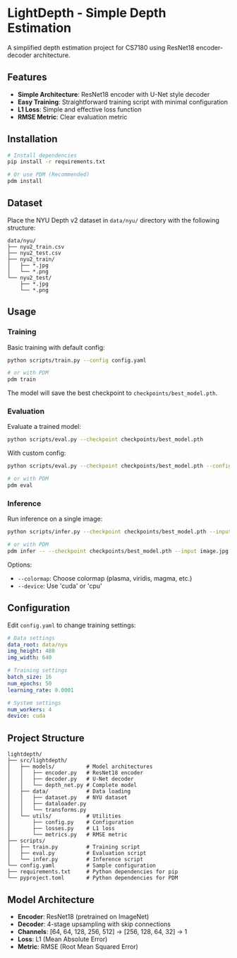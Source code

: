 # LightDepth - Simple Depth Estimation

A simplified depth estimation project for CS7180 using ResNet18 encoder-decoder architecture.

## Features

- **Simple Architecture**: ResNet18 encoder with U-Net style decoder
- **Easy Training**: Straightforward training script with minimal configuration
- **L1 Loss**: Simple and effective loss function
- **RMSE Metric**: Clear evaluation metric

## Installation

```bash
# Install dependencies
pip install -r requirements.txt

# Or use PDM (Recommended)
pdm install
```

## Dataset

Place the NYU Depth v2 dataset in `data/nyu/` directory with the following structure:

```text
data/nyu/
├── nyu2_train.csv
├── nyu2_test.csv
├── nyu2_train/
│   ├── *.jpg
│   └── *.png
└── nyu2_test/
    ├── *.jpg
    └── *.png
```

## Usage

### Training

Basic training with default config:

```bash
python scripts/train.py --config config.yaml

# or with PDM
pdm train
```

The model will save the best checkpoint to `checkpoints/best_model.pth`.

### Evaluation

Evaluate a trained model:

```bash
python scripts/eval.py --checkpoint checkpoints/best_model.pth
```

With custom config:

```bash
python scripts/eval.py --checkpoint checkpoints/best_model.pth --config config.yaml

# or with PDM
pdm eval
```

### Inference

Run inference on a single image:

```bash
python scripts/infer.py --checkpoint checkpoints/best_model.pth --input image.jpg --output depth.png

# or with PDM
pdm infer -- --checkpoint checkpoints/best_model.pth --input image.jpg --output depth.png
```

Options:

- `--colormap`: Choose colormap (plasma, viridis, magma, etc.)
- `--device`: Use 'cuda' or 'cpu'

## Configuration

Edit `config.yaml` to change training settings:

```yaml
# Data settings
data_root: data/nyu
img_height: 480
img_width: 640

# Training settings
batch_size: 16
num_epochs: 50
learning_rate: 0.0001

# System settings
num_workers: 4
device: cuda
```

## Project Structure

```text
lightdepth/
├── src/lightdepth/
│   ├── models/          # Model architectures
│   │   ├── encoder.py   # ResNet18 encoder
│   │   ├── decoder.py   # U-Net decoder
│   │   └── depth_net.py # Complete model
│   ├── data/            # Data loading
│   │   ├── dataset.py   # NYU dataset
│   │   ├── dataloader.py
│   │   └── transforms.py
│   └── utils/           # Utilities
│       ├── config.py    # Configuration
│       ├── losses.py    # L1 loss
│       └── metrics.py   # RMSE metric
├── scripts/
│   ├── train.py         # Training script
│   ├── eval.py          # Evaluation script
│   └── infer.py         # Inference script
└── config.yaml          # Sample configuration
├── requirements.txt     # Python dependencies for pip
└── pyproject.toml       # Python dependencies for PDM
```

## Model Architecture

- **Encoder**: ResNet18 (pretrained on ImageNet)
- **Decoder**: 4-stage upsampling with skip connections
- **Channels**: [64, 64, 128, 256, 512] → [256, 128, 64, 32] → 1
- **Loss**: L1 (Mean Absolute Error)
- **Metric**: RMSE (Root Mean Squared Error)
